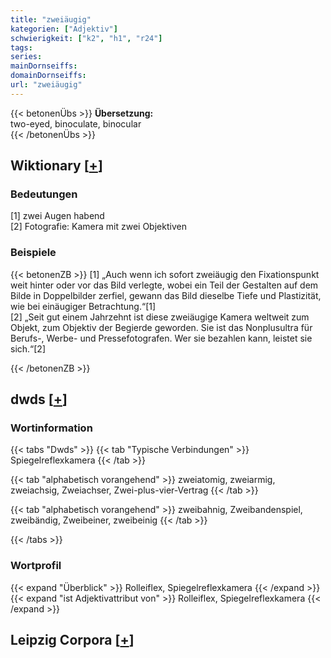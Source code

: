 ```yaml
---
title: "zweiäugig"
kategorien: ["Adjektiv"]
schwierigkeit: ["k2", "h1", "r24"]
tags:
series:
mainDornseiffs:
domainDornseiffs:
url: "zweiäugig"
---
```


{{< betonenÜbs >}}
**Übersetzung:**  
two-eyed, binoculate, binocular  
{{< /betonenÜbs >}}

## Wiktionary [[+](https://de.wiktionary.org/wiki/zweiäugig)]

### Bedeutungen
[1] zwei Augen habend  
[2] Fotografie: Kamera mit zwei Objektiven  

### Beispiele
{{< betonenZB >}}
[1] „Auch wenn ich sofort zweiäugig den Fixationspunkt weit hinter oder vor das Bild verlegte, wobei ein Teil der Gestalten auf dem Bilde in Doppelbilder zerfiel, gewann das Bild dieselbe Tiefe und Plastizität, wie bei einäugiger Betrachtung.“[1]  
[2] „Seit gut einem Jahrzehnt ist diese zweiäugige Kamera weltweit zum Objekt, zum Objektiv der Begierde geworden. Sie ist das Nonplusultra für Berufs-, Werbe- und Pressefotografen. Wer sie bezahlen kann, leistet sie sich.“[2]  

{{< /betonenZB >}}


## dwds [[+](https://www.dwds.de/wb/zweiäugig)]

### Wortinformation
{{< tabs "Dwds" >}}
{{< tab "Typische Verbindungen" >}}
Spiegelreflexkamera
{{< /tab >}}

{{< tab "alphabetisch vorangehend" >}}
zweiatomig, zweiarmig, zweiachsig, Zweiachser, Zwei-plus-vier-Vertrag
{{< /tab >}}

{{< tab "alphabetisch vorangehend" >}}
zweibahnig, Zweibandenspiel, zweibändig, Zweibeiner, zweibeinig
{{< /tab >}}

{{< /tabs >}}

### Wortprofil
{{< expand "Überblick" >}} Rolleiflex, Spiegelreflexkamera {{< /expand >}}
{{< expand "ist Adjektivattribut von" >}} Rolleiflex, Spiegelreflexkamera {{< /expand >}}

## Leipzig Corpora [[+](https://corpora.uni-leipzig.de/en/res?word=zweiäugig&corpusId=deu_newscrawl-public_2018)]

